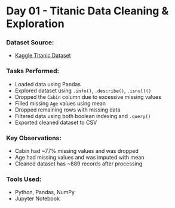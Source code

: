 # Day 01 - Titanic Data Cleaning & Exploration

### Dataset Source:
- [Kaggle Titanic Dataset](https://www.kaggle.com/c/titanic/data)

### Tasks Performed:
- Loaded data using Pandas
- Explored dataset using `.info()`, `.describe()`, `.isnull()`
- Dropped the `Cabin` column due to excessive missing values
- Filled missing `Age` values using mean
- Dropped remaining rows with missing data
- Filtered data using both boolean indexing and `.query()`
- Exported cleaned dataset to CSV

### Key Observations:
- Cabin had ~77% missing values and was dropped
- Age had missing values and was imputed with mean
- Cleaned dataset has ~889 records after processing

### Tools Used:
- Python, Pandas, NumPy
- Jupyter Notebook
